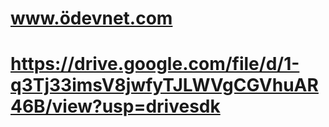 # www.ödevnet.com





# https://drive.google.com/file/d/1-q3Tj33imsV8jwfyTJLWVgCGVhuAR46B/view?usp=drivesdk
